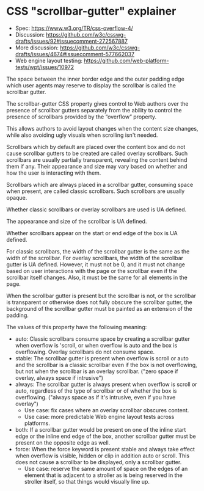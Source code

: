 # CSS "scrollbar-gutter" explainer

* Spec: https://www.w3.org/TR/css-overflow-4/
* Discussion: https://github.com/w3c/csswg-drafts/issues/92#issuecomment-272567887
* More discussion: https://github.com/w3c/csswg-drafts/issues/4674#issuecomment-577662037
* Web engine layout testing: https://github.com/web-platform-tests/wpt/issues/10972

The space between the inner border edge and the outer padding edge which user agents may reserve to display the scrollbar is called the scrollbar gutter.

The scrollbar-gutter CSS property gives control to Web authors over the presence of scrollbar gutters separately from the ability to control the presence of scrollbars provided by the “overflow” property.

This allows authors to avoid layout changes when the content size changes, while also avoiding ugly visuals when scrolling isn't needed.

Scrollbars which by default are placed over the content box and do not cause scrollbar gutters to be created are called overlay scrollbars. Such scrollbars are usually partially transparent, revealing the content behind them if any. Their appearance and size may vary based on whether and how the user is interacting with them.

Scrollbars which are always placed in a scrollbar gutter, consuming space when present, are called classic scrollbars. Such scrollbars are usually opaque.

Whether classic scrollbars or overlay scrollbars are used is UA defined.

The appearance and size of the scrollbar is UA defined.

Whether scrollbars appear on the start or end edge of the box is UA defined.

For classic scrollbars, the width of the scrollbar gutter is the same as the width of the scrollbar. For overlay scrollbars, the width of the scrollbar gutter is UA defined. However, it must not be 0, and it must not change based on user interactions with the page or the scrollbar even if the scrollbar itself changes. Also, it must be the same for all elements in the page.

When the scrollbar gutter is present but the scrollbar is not, or the scrollbar is transparent or otherwise does not fully obscure the scrollbar gutter, the background of the scrollbar gutter must be painted as an extension of the padding.

The values of this property have the following meaning:

* auto: Classic scrollbars consume space by creating a scrollbar gutter when overflow is 'scroll, or when overflow is auto and the box is overflowing. Overlay scrollbars do not consume space.
* stable: The scrollbar gutter is present when overflow is scroll or auto and the scrollbar is a classic scrollbar even if the box is not overflowing, but not when the scrollbar is an overlay scrollbar. ("zero space if overlay, always space if intrusive")
* always: The scrollbar gutter is always present when overflow is scroll or auto, regardless of the type of scrollbar or of whether the box is overflowing. ("always space as if it's intrusive, even if you have overlay")
  * Use case: fix cases where an overlay scrollbar obscures content.
  * Use case: more predictable Web engine layout tests across platforms.
* both: If a scrollbar gutter would be present on one of the inline start edge or the inline end edge of the box, another scrollbar gutter must be present on the opposite edge as well.
* force: When the force keyword is present stable and always take effect when overflow is visible, hidden or clip in addition auto or scroll. This does not cause a scrollbar to be displayed, only a scrollbar gutter.
  * Use case: reserve the same amount of space on the edges of an element that is adjacent to a stroller as is being reserved in the stroller itself, so that things would visually line up.


